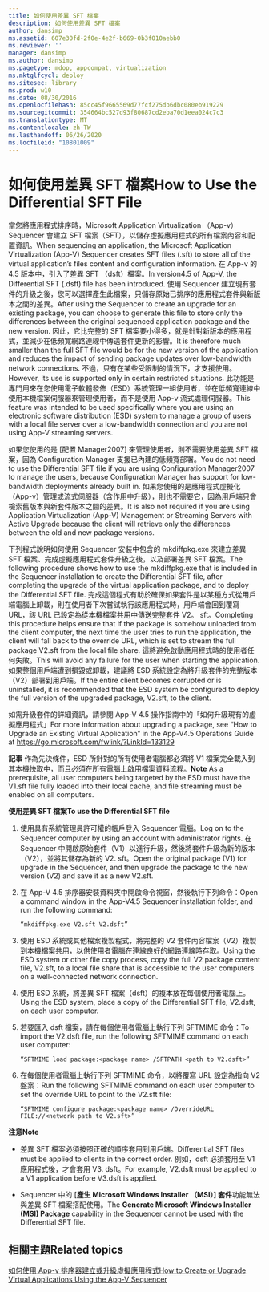 ```yaml
---
title: 如何使用差異 SFT 檔案
description: 如何使用差異 SFT 檔案
author: dansimp
ms.assetid: 607e30fd-2f0e-4e2f-b669-0b3f010aebb0
ms.reviewer: ''
manager: dansimp
ms.author: dansimp
ms.pagetype: mdop, appcompat, virtualization
ms.mktglfcycl: deploy
ms.sitesec: library
ms.prod: w10
ms.date: 08/30/2016
ms.openlocfilehash: 85cc45f9665569d77fcf275db6dbc080eb919229
ms.sourcegitcommit: 354664bc527d93f80687cd2eba70d1eea024c7c3
ms.translationtype: MT
ms.contentlocale: zh-TW
ms.lasthandoff: 06/26/2020
ms.locfileid: "10801009"
---
```

# <span data-ttu-id="ec4cc-103">如何使用差異 SFT 檔案</span><span class="sxs-lookup"><span data-stu-id="ec4cc-103">How to Use the Differential SFT File</span></span>


<span data-ttu-id="ec4cc-104">當您將應用程式排序時，Microsoft Application Virtualization （App-v） Sequencer 會建立 SFT 檔案（SFT），以儲存虛擬應用程式的所有檔案內容和配置資訊。</span><span class="sxs-lookup"><span data-stu-id="ec4cc-104">When sequencing an application, the Microsoft Application Virtualization (App-V) Sequencer creates SFT files (.sft) to store all of the virtual application’s files content and configuration information.</span></span> <span data-ttu-id="ec4cc-105">在 App-v 的4.5 版本中，引入了差異 SFT （dsft）檔案。</span><span class="sxs-lookup"><span data-stu-id="ec4cc-105">In version4.5 of App-V, the Differential SFT (.dsft) file has been introduced.</span></span> <span data-ttu-id="ec4cc-106">使用 Sequencer 建立現有套件的升級之後，您可以選擇產生此檔案，只儲存原始已排序的應用程式套件與新版本之間的差異。</span><span class="sxs-lookup"><span data-stu-id="ec4cc-106">After using the Sequencer to create an upgrade for an existing package, you can choose to generate this file to store only the differences between the original sequenced application package and the new version.</span></span> <span data-ttu-id="ec4cc-107">因此，它比完整的 SFT 檔案要小得多，就是針對新版本的應用程式，並減少在低頻寬網路連線中傳送套件更新的影響。</span><span class="sxs-lookup"><span data-stu-id="ec4cc-107">It is therefore much smaller than the full SFT file would be for the new version of the application and reduces the impact of sending package updates over low-bandwidth network connections.</span></span> <span data-ttu-id="ec4cc-108">不過，只有在某些受限制的情況下，才支援使用。</span><span class="sxs-lookup"><span data-stu-id="ec4cc-108">However, its use is supported only in certain restricted situations.</span></span> <span data-ttu-id="ec4cc-109">此功能是專門用來在您使用電子軟體發佈（ESD）系統管理一組使用者，並在低頻寬連線中使用本機檔案伺服器來管理使用者，而不是使用 App-v 流式處理伺服器。</span><span class="sxs-lookup"><span data-stu-id="ec4cc-109">This feature was intended to be used specifically where you are using an electronic software distribution (ESD) system to manage a group of users with a local file server over a low-bandwidth connection and you are not using App-V streaming servers.</span></span>

<span data-ttu-id="ec4cc-110">如果您使用的是 [配置 Manager2007] 來管理使用者，則不需要使用差異 SFT 檔案，因為 Configuration Manager 支援已內建的低頻寬部署。</span><span class="sxs-lookup"><span data-stu-id="ec4cc-110">You do not need to use the Differential SFT file if you are using Configuration Manager2007 to manage the users, because Configuration Manager has support for low-bandwidth deployments already built in.</span></span> <span data-ttu-id="ec4cc-111">如果您使用的是應用程式虛擬化（App-v）管理或流式伺服器（含作用中升級），則也不需要它，因為用戶端只會檢索舊版本與新套件版本之間的差異。</span><span class="sxs-lookup"><span data-stu-id="ec4cc-111">It is also not required if you are using Application Virtualization (App-V) Management or Streaming Servers with Active Upgrade because the client will retrieve only the differences between the old and new package versions.</span></span>

<span data-ttu-id="ec4cc-112">下列程式說明如何使用 Sequencer 安裝中包含的 mkdiffpkg.exe 來建立差異 SFT 檔案、完成虛擬應用程式套件升級之後，以及部署差異 SFT 檔案。</span><span class="sxs-lookup"><span data-stu-id="ec4cc-112">The following procedure shows how to use the mkdiffpkg.exe that is included in the Sequencer installation to create the Differential SFT file, after completing the upgrade of the virtual application package, and to deploy the Differential SFT file.</span></span> <span data-ttu-id="ec4cc-113">完成這個程式有助於確保如果套件是以某種方式從用戶端電腦上卸載，則在使用者下次嘗試執行該應用程式時，用戶端會回到覆寫 URL，該 URL 已設定為從本機檔案共用中傳送完整套件 V2。 sft。</span><span class="sxs-lookup"><span data-stu-id="ec4cc-113">Completing this procedure helps ensure that if the package is somehow unloaded from the client computer, the next time the user tries to run the application, the client will fall back to the override URL, which is set to stream the full package V2.sft from the local file share.</span></span> <span data-ttu-id="ec4cc-114">這將避免啟動應用程式時的使用者任何失敗。</span><span class="sxs-lookup"><span data-stu-id="ec4cc-114">This will avoid any failure for the user when starting the application.</span></span> <span data-ttu-id="ec4cc-115">如果整個用戶端遭到損毀或卸載，建議將 ESD 系統設定為將升級套件的完整版本（V2）部署到用戶端。</span><span class="sxs-lookup"><span data-stu-id="ec4cc-115">If the entire client becomes corrupted or is uninstalled, it is recommended that the ESD system be configured to deploy the full version of the upgraded package, V2.sft, to the client.</span></span>

<span data-ttu-id="ec4cc-116">如需升級套件的詳細資訊，請參閱 App-V 4.5 操作指南中的「如何升級現有的虛擬應用程式」</span><span class="sxs-lookup"><span data-stu-id="ec4cc-116">For more information about upgrading a package, see “How to Upgrade an Existing Virtual Application” in the App-V4.5 Operations Guide at</span></span> <https://go.microsoft.com/fwlink/?LinkId=133129>

<span data-ttu-id="ec4cc-117">**記事** 作為先決條件，ESD 所針對的所有使用者電腦都必須將 V1 檔案完全載入到其本機快取中，而且必須在所有電腦上啟用檔案資料流程。</span><span class="sxs-lookup"><span data-stu-id="ec4cc-117">**Note** As a prerequisite, all user computers being targeted by the ESD must have the V1.sft file fully loaded into their local cache, and file streaming must be enabled on all computers.</span></span>

 

**<span data-ttu-id="ec4cc-118">使用差異 SFT 檔案</span><span class="sxs-lookup"><span data-stu-id="ec4cc-118">To use the Differential SFT file</span></span>**

1.  <span data-ttu-id="ec4cc-119">使用具有系統管理員許可權的帳戶登入 Sequencer 電腦。</span><span class="sxs-lookup"><span data-stu-id="ec4cc-119">Log on to the Sequencer computer by using an account with administrator rights.</span></span> <span data-ttu-id="ec4cc-120">在 Sequencer 中開啟原始套件（V1）以進行升級，然後將套件升級為新的版本（V2），並將其儲存為新的 V2. sft。</span><span class="sxs-lookup"><span data-stu-id="ec4cc-120">Open the original package (V1) for upgrade in the Sequencer, and then upgrade the package to the new version (V2) and save it as a new V2.sft.</span></span>

2.  <span data-ttu-id="ec4cc-121">在 App-V 4.5 排序器安裝資料夾中開啟命令視窗，然後執行下列命令：</span><span class="sxs-lookup"><span data-stu-id="ec4cc-121">Open a command window in the App-V4.5 Sequencer installation folder, and run the following command:</span></span>

    `“mkdiffpkg.exe V2.sft V2.dsft”`

3.  <span data-ttu-id="ec4cc-122">使用 ESD 系統或其他檔案複製程式，將完整的 V2 套件內容檔案（V2）複製到本機檔案共用，以供使用者電腦在連線良好的網路連線時存取。</span><span class="sxs-lookup"><span data-stu-id="ec4cc-122">Using the ESD system or other file copy process, copy the full V2 package content file, V2.sft, to a local file share that is accessible to the user computers on a well-connected network connection.</span></span>

4.  <span data-ttu-id="ec4cc-123">使用 ESD 系統，將差異 SFT 檔案（dsft）的複本放在每個使用者電腦上。</span><span class="sxs-lookup"><span data-stu-id="ec4cc-123">Using the ESD system, place a copy of the Differential SFT file, V2.dsft, on each user computer.</span></span>

5.  <span data-ttu-id="ec4cc-124">若要匯入 dsft 檔案，請在每個使用者電腦上執行下列 SFTMIME 命令：</span><span class="sxs-lookup"><span data-stu-id="ec4cc-124">To import the V2.dsft file, run the following SFTMIME command on each user computer:</span></span>

    `“SFTMIME load package:<package name> /SFTPATH <path to V2.dsft>”`

6.  <span data-ttu-id="ec4cc-125">在每個使用者電腦上執行下列 SFTMIME 命令，以將覆寫 URL 設定為指向 V2 盤案：</span><span class="sxs-lookup"><span data-stu-id="ec4cc-125">Run the following SFTMIME command on each user computer to set the override URL to point to the V2.sft file:</span></span>

    `“SFTMIME configure package:<package name> /OverrideURL FILE://<network path to V2.sft>”`

**<span data-ttu-id="ec4cc-126">注意</span><span class="sxs-lookup"><span data-stu-id="ec4cc-126">Note</span></span>**  
-   <span data-ttu-id="ec4cc-127">差異 SFT 檔案必須按照正確的順序套用到用戶端。</span><span class="sxs-lookup"><span data-stu-id="ec4cc-127">Differential SFT files must be applied to clients in the correct order.</span></span> <span data-ttu-id="ec4cc-128">例如，dsft 必須套用至 V1 應用程式後，才會套用 V3. dsft。</span><span class="sxs-lookup"><span data-stu-id="ec4cc-128">For example, V2.dsft must be applied to a V1 application before V3.dsft is applied.</span></span>

-   <span data-ttu-id="ec4cc-129">Sequencer 中的 [**產生 Microsoft Windows Installer （MSI）] 套件**功能無法與差異 SFT 檔案搭配使用。</span><span class="sxs-lookup"><span data-stu-id="ec4cc-129">The **Generate Microsoft Windows Installer (MSI) Package** capability in the Sequencer cannot be used with the Differential SFT file.</span></span>

 

## <span data-ttu-id="ec4cc-130">相關主題</span><span class="sxs-lookup"><span data-stu-id="ec4cc-130">Related topics</span></span>


[<span data-ttu-id="ec4cc-131">如何使用 App-v 排序器建立或升級虛擬應用程式</span><span class="sxs-lookup"><span data-stu-id="ec4cc-131">How to Create or Upgrade Virtual Applications Using the App-V Sequencer</span></span>](how-to-create-or-upgrade-virtual-applications-using--the-app-v-sequencer.md)

 

 





